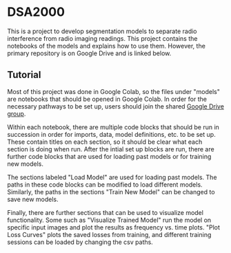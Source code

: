 # DSA2000
This is a project to develop segmentation models to separate radio interference from radio imaging readings. This project contains the notebooks of the models and explains how to use them. However, the primary repository is on Google Drive and is linked below.
## Tutorial
Most of this project was done in Google Colab, so the files under "models" are notebooks that should be opened in Google Colab. In order for the necessary pathways to be set up, users should join the shared [Google Drive group](https://drive.google.com/drive/folders/1HH3Apa7B-0AzHfAjen9mQODh37urue2a?usp=sharing).

Within each notebook, there are multiple code blocks that should be run in succession in order for imports, data, model definitions, etc. to be set up. These contain titles on each section, so it should be clear what each section is doing when run. After the intial set up blocks are run, there are further code blocks that are used for loading past models or for training new models.

The sections labeled "Load Model" are used for loading past models. The paths in these code blocks can be modified to load different models. Similarly, the paths in the sections "Train New Model" can be changed to save new models.

Finally, there are further sections that can be used to visualize model functionality. Some such as "Visualize Trained Model" run the model on specific input images and plot the results as frequency vs. time plots. "Plot Loss Curves" plots the saved losses from training, and different training sessions can be loaded by changing the csv paths.

